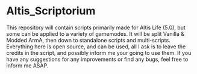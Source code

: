 # Altis_Scriptorium

This repository will contain scripts primarily made for Altis Life (5.0), but some can be applied to a variety of gamemodes.
It will be split Vanilla & Modded ArmA, then down to standalone scripts and multi-scripts.
Everything here is open source, and can be used, all I ask is to leave the credits in the script, and possibly inform me your going to use them.
If you have any suggestions for any improvements or find any bugs, feel free to inform me ASAP.